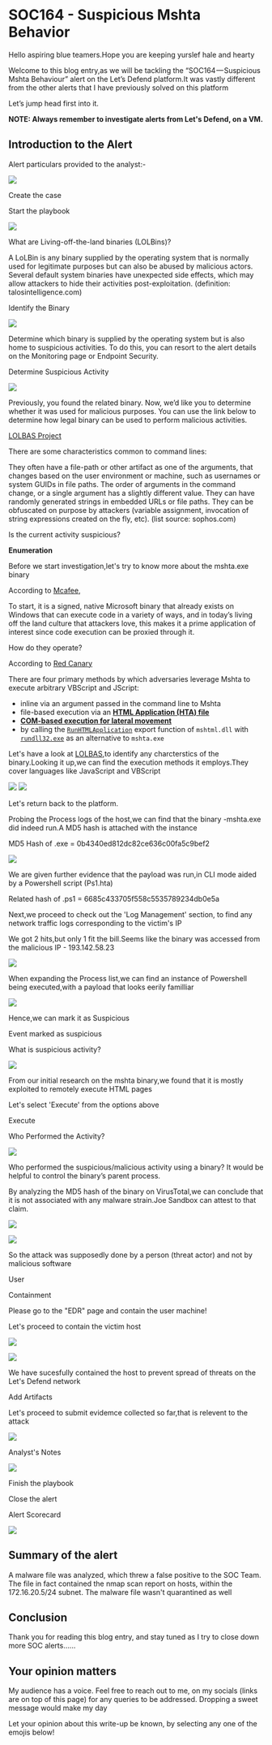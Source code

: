 # SOC164 - Suspicious Mshta Behavior

Hello aspiring blue teamers.Hope you are keeping yurslef hale and hearty

Welcome to this blog entry,as we will be tackling the “SOC164 — Suspicious Mshta Behaviour” alert on the Let’s Defend platform.It was vastly different from the other alerts that I have previously solved on this platform

Let’s jump head first into it.

**NOTE: Always remember to investigate alerts from Let's Defend, on a VM.**

## Introduction to the Alert

Alert particulars provided to the analyst:-

![](../.gitbook/assets/3.jpg)

Create the case

Start the playbook

![](../.gitbook/assets/4.jpg)

What are Living-off-the-land binaries (LOLBins)?&#x20;

A LoLBin is any binary supplied by the operating system that is normally used for legitimate purposes but can also be abused by malicious actors. Several default system binaries have unexpected side effects, which may allow attackers to hide their activities post-exploitation. (definition: talosintelligence.com)

Identify the Binary&#x20;

![](../.gitbook/assets/5.jpg)



Determine which binary is supplied by the operating system but is also home to suspicious activities. To do this, you can resort to the alert details on the Monitoring page or Endpoint Security.

Determine Suspicious Activity&#x20;

![](../.gitbook/assets/9.jpg)

Previously, you found the related binary. Now, we’d like you to determine whether it was used for malicious purposes. You can use the link below to determine how legal binary can be used to perform malicious activities.

[LOLBAS Project ](https://lolbas-project.github.io)

There are some characteristics common to command lines:

They often have a file-path or other artifact as one of the arguments, that changes based on the user environment or machine, such as usernames or system GUIDs in file paths. The order of arguments in the command change, or a single argument has a slightly different value. They can have randomly generated strings in embedded URLs or file paths. They can be obfuscated on purpose by attackers (variable assignment, invocation of string expressions created on the fly, etc). (list source: sophos.com)

Is the current activity suspicious?

**Enumeration**

Before we start investigation,let's try to know more about the mshta.exe binary

According to [Mcafee](https://www.mcafee.com/blogs/other-blogs/mcafee-labs/what-is-mshta-how-can-it-be-used-and-how-to-protect-against-it/),

To start, it is a signed, native Microsoft binary that already exists on Windows that can execute code in a variety of ways, and in today’s living off the land culture that attackers love, this makes it a prime application of interest since code execution can be proxied through it.

How do they operate?

According to [Red Canary](https://redcanary.com/threat-detection-report/techniques/mshta/)

There are four primary methods by which adversaries leverage Mshta to execute arbitrary VBScript and JScript:

* inline via an argument passed in the command line to Mshta
* file-based execution via an [**HTML Application (HTA) file**](https://docs.microsoft.com/en-us/previous-versions/windows/desktop/wiaaut/-wiaaut-getting-started-samples)
* [**COM-based execution for lateral movement**](https://codewhitesec.blogspot.com/2018/07/lethalhta.html)
* by calling the [`RunHTMLApplication`](https://thisissecurity.stormshield.com/2014/08/20/poweliks-command-line-confusion/) export function of `mshtml.dll` with [`rundll32.exe`](https://redcanary.com/threat-detection-report/techniques/rundll32/) as an alternative to `mshta.exe`

Let's have a look at [LOLBAS](https://lolbas-project.github.io),to identify any charcterstics of the binary.Looking it up,we can find the execution methods it employs.They cover languages like JavaScript and VBScript

![](<../.gitbook/assets/3 (2).jpg>) ![](<../.gitbook/assets/10 (2).jpg>)

Let's return back to the platform.

Probing the Process logs of the host,we can find that the binary -mshta.exe did indeed run.A MD5 hash is attached with the instance

MD5 Hash of .exe = 0b4340ed812dc82ce636c00fa5c9bef2

![](../.gitbook/assets/6.jpg)

We are given further evidence that the payload was run,in CLI mode aided by a Powershell script (Ps1.hta)

Related hash of .ps1 = 6685c433705f558c5535789234db0e5a

Next,we proceed to check out the 'Log Management' section, to find any network traffic logs corresponding to the victim's IP

We got 2 hits,but only 1 fit the bill.Seems like the binary was accessed from the malicious IP - 193.142.58.23&#x20;

![](../.gitbook/assets/7.jpg)

When expanding the Process list,we can find an instance of Powershell being executed,with a payload that looks eerily familliar

![](../.gitbook/assets/8.jpg)

Hence,we can mark it as Suspicious

Event marked as suspicious

What is suspicious activity?

![](<../.gitbook/assets/11 (2).jpg>)

From our initial research on the mshta binary,we found that it is mostly exploited to remotely execute HTML pages

Let's select 'Execute' from the options above

Execute

Who Performed the Activity?&#x20;

![](<../.gitbook/assets/12 (2).jpg>)

Who performed the suspicious/malicious activity using a binary? It would be helpful to control the binary’s parent process.

By analyzing the MD5 hash of the binary on VirusTotal,we can conclude that it is not associated with any malware strain.Joe Sandbox can attest to that claim.

![](../.gitbook/assets/20.jpg)

![](../.gitbook/assets/20\(1\).jpg)

So the attack was supposedly done by a person (threat actor) and not by malicious software

User

Containment&#x20;

Please go to the "EDR" page and contain the user machine!

Let's proceed to contain the victim host

![](../.gitbook/assets/14.jpg)

![](../.gitbook/assets/15.jpg)

We have sucesfully contained the host to prevent spread of threats on the Let's Defend network

Add Artifacts

Let's proceed to submit evidemce collected so far,that is relevent to the attack

![](../.gitbook/assets/16.jpg)

​​Analyst's Notes

![](../.gitbook/assets/18.jpg)

Finish the playbook

Close the alert

Alert Scorecard

![](../.gitbook/assets/19.jpg)

## Summary of the alert

A malware file was analyzed, which threw a false positive to the SOC Team. The file in fact contained the nmap scan report on hosts, within the 172.16.20.5/24 subnet. The malware file wasn't quarantined as well

## Conclusion

Thank you for reading this blog entry, and stay tuned as I try to close down more SOC alerts……

## Your opinion matters

My audience has a voice. Feel free to reach out to me, on my socials (links are on top of this page) for any queries to be addressed. Dropping a sweet message would make my day

Let your opinion about this write-up be known, by selecting any one of the emojis below!
